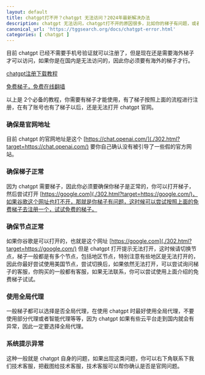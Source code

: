 ```yaml
---
layout: default
title: chatgpt打不开？chatgpt 无法访问？2024年最新解决办法
description: chatgpt 无法访问，chatgpt打不开的原因很多，比如你的梯子有问题，或者你梯子的节点选择有问题，或者你的浏览器问题，又或者是chatgpt本身的原因。
canonical_url: 'https://tggsearch.org/docs/chatgpt-error.html'
categories: [ chatgpt ]
---
```

目前 chatgpt 已经不需要手机号验证就可以注册了，但是现在还是需要海外梯子才可以访问，如果你是在国内是无法访问的，因此你必须要有海外的梯子才行。

[chatgpt注册下载教程](./chatgpt.html)

[免费梯子，免费在线翻墙](./vpn-kl.html)

以上是 2个必备的教程，你需要有梯子才能使用，有了梯子按照上面的流程进行注册，在有了账号也有了梯子以后，还是无法打开 chatgpt 官网。

### 确保是官网地址
目前 chatgpt 的官网地址是这个 [https://chat.openai.com/](./302.html?target=https://chat.openai.com/) 要你自己确认没有被引导了一些假的官方网站。

### 确保梯子正常
因为 chatgpt 需要梯子，因此你必须要确保你梯子是正常的，你可以打开梯子，然后尝试打开 [https://google.com](./302.html?target=https://google.com/)，如果谷歌这个网址也打不开，那就是你梯子有问题，这时候可以尝试按照上面的免费梯子去注册一个，试试免费的梯子。

### 确保节点正常
如果你谷歌是可以打开的，也就是这个网址 [https://google.com](./302.html?target=https://google.com/) 但是 chatgpt 打开提示无法打开，这时候请切换节点，梯子一般都是有多个节点，包括地区节点，特别注意有些地区是无法打开的，因此你最好尝试使用美国节点，尝试切换后，如果依然无法打开，可以尝试询问梯子的客服，你购买的一般都有客服，如果无法联系，你可以尝试使用上面介绍的免费梯子试试。

### 使用全局代理
一般梯子都可以选择是否全局代理，在使用 chatgpt 时最好使用全局代理，不要使用部分代理或者智能代理等等，因为 chatgpt 如果有些云平台走到国内就会有异常，因此一定要选择全局代理。

### 系统提示异常
这种一般就是 chatgpt 自身的问题，如果出现这类问题，你可以右下角联系下我们技术客服，把截图给技术客服，技术客服可以帮你确认是否是官网问题。


